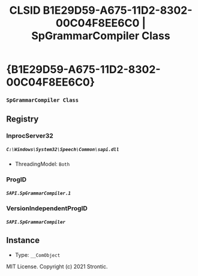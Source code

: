 ﻿---
title: "CLSID B1E29D59-A675-11D2-8302-00C04F8EE6C0 | SpGrammarCompiler Class"
excerpt: What is COM-Object CLSID B1E29D59-A675-11D2-8302-00C04F8EE6C0?
---

# {B1E29D59-A675-11D2-8302-00C04F8EE6C0}

### `SpGrammarCompiler Class`

## Registry


### InprocServer32

##### `C:\Windows\System32\Speech\Common\sapi.dll`
* ThreadingModel: `Both`

### ProgID

##### `SAPI.SpGrammarCompiler.1`

### VersionIndependentProgID

##### `SAPI.SpGrammarCompiler`

## Instance

* Type: `__ComObject`

MIT License. Copyright (c) 2021 Strontic.



